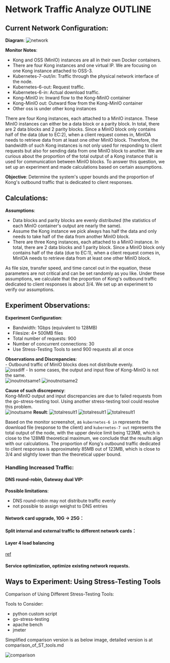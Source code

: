 # Network Traffic Analyze OUTLINE  
 

## Current Network Configuration:  
__Diagram__:
![network](images/network.png)

__Monitor Notes__:
- Kong and OSS (MinIO) instances are all in their own Docker containers.
- There are four Kong instances and one virtual IP.  We are focusing on one Kong instance attached to OSS-3.   
- Kubernetes-7-out/in: Traffic through the physical network interface of the node.
- Kubernetes-6-out: Request traffic.
- Kubernetes-6-in: Actual download traffic.   
- Kong-MinIO in: Inward flow to the Kong-MinIO container
- Kong-MinIO out: Outward flow from the Kong-MinIO container     
- Other oss is under other kong instances   


There are four Kong instances, each attached to a MinIO instance. These MinIO instances can either be a data block or a parity block. In total, there are 2 data blocks and 2 parity blocks. Since a MinIO block only contains half of the data (due to EC:2), when a client request comes in, MinIOA needs to retrieve data from at least one other MinIO block. Therefore, the bandwidth of such Kong instances is not only used for responding to client requests but also for sending data from one MinIO block to another. We are curious about the proportion of the total output of a Kong instance that is used for communication between MinIO blocks. To answer this question, we set up an experiment and made calculations based on certain assumptions.  

__Objective__:  Determine the system's upper bounds and the proportion of Kong's outbound traffic that is dedicated to client responses.       
 
## Calculations:  
__Assumptions__:  
- Data blocks and parity blocks are evenly distributed (the statistics of each MinIO container's output are nearly the same).   
- Assume the Kong instance we pick always has half the data and only needs to take half of the data from another MinIO block.   
- There are three Kong instances, each attached to a MinIO instance.  In total, there are 2 data blocks and 1 parity block. Since a MinIO block only contains half of the data (due to EC:1), when a client request comes in, MinIOA needs to retrieve data from at least one other MinIO block. 

  
As file size, transfer speed, and time cancel out in the equation, these parameters are not critical and can be set randomly as you like. Under these assumptions, we calculate that the proportion of Kong's outbound traffic dedicated to client responses is about 3/4. We set up an experiment to verify our assumptions.       



## Experiment Observations:   
__Experiment Configuration__:     
   - Bandwidth: 1Gbps    (equivalent to 128MB)   
   - Filesize: 4* 500MB files   
   - Total number of requests: 900    
   - Number of concurrent connections: 30   
   - Use Stress-Testing Tools to send 900 requests all at once
    
__Observations and Discrepancies__:  
    - Outbound traffic of MinIO blocks does not distribute evenly.   
      ![ossdiff](images/oss_out_dif.png)
    - In some cases, the output and input flow of Kong-MinIO is not the same.   
      ![inoutnotsame1](images/konginoutdif.png)
      ![inoutnotsame2](images/konginoutdif2.png)

__Cause of such discrepency__:    
Kong-MinIO output and input discrepancies are due to failed requests from the go-stress-testing tool. Using another stress-testing tool could resolve this problem.   
![inoutsame](images/konginoutsame.png)
__Result__: 
![totalresult1](images/total_dif.png)
![totalresult1](images/total_dif2.png)
![totalresult1](images/total_same.png)

Based on the monitor screenshot, as `kubernetes-6 in` represents the download file (response to the client) and `kubernetes-7 out` represents the total output of the node, with the upper device limit being 123MB, which is close to the 128MB theoretical maximum, we conclude that the results align with our calculations. The proportion of Kong's outbound traffic dedicated to client responses is approximately 85MB out of 123MB, which is close to 3/4 and slightly lower than the theoretical upper bound.   
     

### Handling Increased Traffic:   
#### DNS round-robin, Gateway dual VIP:    
__Possible limitations__: 
- DNS round-robin may not distribute traffic evenly
- not possible to assign weighst to DNS entries

#### Network card upgrade, 10G -> 25G：    

#### Split internal and external traffic to different network cards：     

#### Layer 4 load balancing  
[ref](https://www.kawabangga.com/posts/5301)   
#### Service optimization, optimize existing network requests.   



## Ways to Experiment: Using Stress-Testing Tools   
Comparison of Using Different Stress-Testing Tools:   

Tools to Consider:     
- python custom script       
- go-stress-testing    
- apache bench    
- jmeter



Simplified comparison version is as below image, detailed version is at comparison_of_ST_tools.md

![comparison](images/compare.png)  

